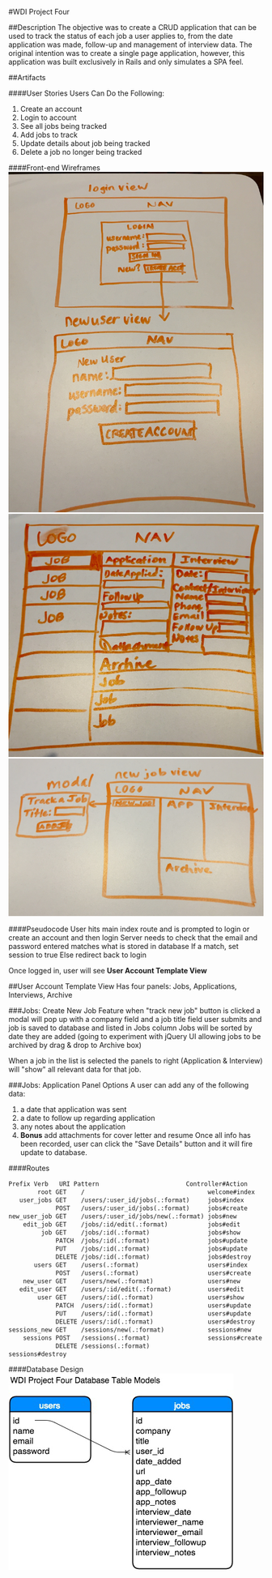 #WDI Project Four

##Description
  The objective was to create a CRUD application that can be used to track the status of each job a user applies to, from the date application was made, follow-up and management of interview data.  The original intention was to create a single page application, however, this application was built exclusively in Rails and only simulates a SPA feel.

##Artifacts

####User Stories
Users Can Do the Following:
1. Create an account
2. Login to account
3. See all jobs being tracked
4. Add jobs to track
5. Update details about job being tracked
6. Delete a job no longer being tracked


####Front-end Wireframes
![alt text](./login_newUser_wireframe.jpg "Wireframe Login Design for Project Four")
![alt text](./userAccount_wireframe2.jpg "Wireframe Account View Design for Project Four")
![alt text](./newJob_wireframe.jpg "Wireframe New Job Design for Project Four")

####Pseudocode
User hits main index route and is prompted to login or create an account and then login
Server needs to check that the email and password entered matches what is stored in database
If a match, set session to true
Else redirect back to login

Once logged in, user will see **User Account Template View**

##User Account Template View
Has four panels: Jobs, Applications, Interviews, Archive

###Jobs: Create New Job Feature
when "track new job" button is clicked
a modal will pop up with a company field and a job title field
user submits and job is saved to database and listed in Jobs column
Jobs will be sorted by date they are added
(going to experiment with jQuery UI allowing jobs to be archived by drag & drop to Archive box)

When a job in the list is selected the panels to right (Application & Interview)
will "show" all relevant data for that job.

###Jobs: Application Panel Options
A user can add any of the following data: <br />
1. a date that application was sent
2. a date to follow up regarding application
3. any notes about the application
4. **Bonus** add attachments for cover letter and resume
Once all info has been recorded, user can click the "Save Details" button
and it will fire update to database.

####Routes
```
Prefix Verb   URI Pattern                        Controller#Action
        root GET    /                                  welcome#index
   user_jobs GET    /users/:user_id/jobs(.:format)     jobs#index
             POST   /users/:user_id/jobs(.:format)     jobs#create
new_user_job GET    /users/:user_id/jobs/new(.:format) jobs#new
    edit_job GET    /jobs/:id/edit(.:format)           jobs#edit
         job GET    /jobs/:id(.:format)                jobs#show
             PATCH  /jobs/:id(.:format)                jobs#update
             PUT    /jobs/:id(.:format)                jobs#update
             DELETE /jobs/:id(.:format)                jobs#destroy
       users GET    /users(.:format)                   users#index
             POST   /users(.:format)                   users#create
    new_user GET    /users/new(.:format)               users#new
   edit_user GET    /users/:id/edit(.:format)          users#edit
        user GET    /users/:id(.:format)               users#show
             PATCH  /users/:id(.:format)               users#update
             PUT    /users/:id(.:format)               users#update
             DELETE /users/:id(.:format)               users#destroy
sessions_new GET    /sessions/new(.:format)            sessions#new
    sessions POST   /sessions(.:format)                sessions#create
             DELETE /sessions(.:format)                sessions#destroy
```
####Database Design
![alt text](./Data_Models.jpg "Database Design for Project Four")
